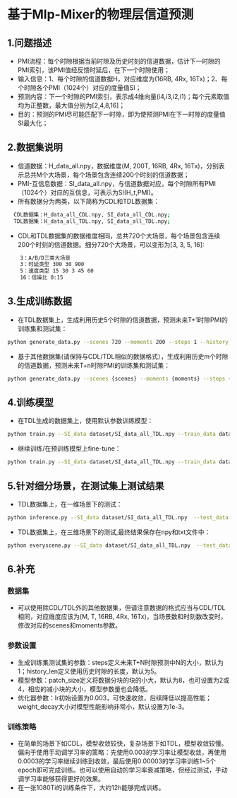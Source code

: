 # 基于Mlp-Mixer的物理层信道预测


## 1.问题描述
* PMI流程：每个时隙根据当前时隙及历史时刻的信道数据，估计下一时隙的PMI索引，该PMI值经反馈时延后，在下一个时隙使用；
* 输入信息：1、每个时隙的信道数据H，对应维度为(16RB, 4Rx, 16Tx)；2、每个时隙各个PMI（1024个）对应的度量值SI；
* 预测内容：下一个时隙的PMI索引，表示成4维向量(i4,i3,i2,i1)；每个元素取值均为正整数，最大值分别为[2,4,8,16]；
* 目的：预测的PMI尽可能匹配下一时隙，即为使预测PMI在下一时隙的度量值SI最大化；

## 2.数据集说明
* 信道数据：H_data_all.npy，数据维度(M, 200T, 16RB, 4Rx, 16Tx)，分别表示总共M个大场景，每个场景包含连续200个时刻的信道数据；
* PMI-互信息数据：SI_data_all.npy，与信道数据对应，每个时隙所有PMI（1024个）对应的互信息，可表示为SI(H_t,PMI)。
* 所有数据分为两类，以下简称为CDL和TDL数据集：

```bash
  CDL数据集：H_data_all_CDL.npy, SI_data_all_CDL.npy;
  TDL数据集：H_data_all_TDL.npy, SI_data_all_TDL.npy;
```
* CDL和TDL数据集的数据维度相同，总共720个大场景，每个场景包含连续200个时刻的信道数据。细分720个大场景，可以变形为[3, 3, 5, 16]:
```bash
    3：A/B/D三类大场景
    3：时延类型 300 30 900
    5：速度类型 15 30 3 45 60
    16：信噪比 0:15
```

## 3.生成训练数据
* 在TDL数据集上，生成利用历史5个时隙的信道数据，预测未来T+1时隙PMI的训练集和测试集：
```bash
python generate_data.py --scenes 720 --moments 200 --steps 1 --history_len 5 --channel_data dataset/H_data_all_TDL.npy --SI_data dataset/SI_data_all_TDL.npy --train_data data/train_TDL.npz --test_data data/test_TDL.npz
```
* 基于其他数据集(请保持与CDL/TDL相似的数据格式），生成利用历史m个时隙的信道数据，预测未来T+n时隙PMI的训练集和测试集：
```bash
python generate_data.py --scenes {scenes} --moments {moments} --steps {n} --history_len {m} --channel_data {path of your channle data} --SI_data {path of your SI data} --train_data {path of your generated train data} --test_data {path of your generated test data}
```

## 4.训练模型
* 在TDL生成的数据集上，使用默认参数训练模型：
```bash
python train.py --SI_data dataset/SI_data_all_TDL.npy --train_data data/train_TDL.npz --test_data data/test_TDL.npz --save_cp ckpt/TDL.pth
```
* 继续训练/在预训练模型上fine-tune：
```bash
python train.py --SI_data dataset/SI_data_all_TDL.npy --train_data data/train_TDL.npz --test_data data/test_TDL.npz --save_cp ckpt/TDL.pth --pretrained True --pretrained_path {path of pretrained checkpoint} --lr 0.0003
```

## 5.针对细分场景，在测试集上测试结果
* TDL数据集上，在一维场景下的测试：
```bash
python inference.py --SI_data dataset/SI_data_all_TDL.npy  --test_data data/test_TDL.npz --pretrained True --pretrained_path ckpt/TDL.pth 
```
* TDL数据集上，在三维场景下的测试,最终结果保存在npy和txt文件中：
```bash
python everyscene.py --SI_data dataset/SI_data_all_TDL.npy  --test_data data/test_TDL.npz --pretrained True --pretrained_path ckpt/TDL.pth 
```
## 6.补充
### 数据集
* 可以使用除CDL/TDL外的其他数据集，但请注意数据的格式应当与CDL/TDL相同，对应维度应该为(M, T, 16RB, 4Rx, 16Tx)，当场景数和时刻数改变时，修改对应的scenes和moments参数。

### 参数设置
* 生成训练集测试集的参数：steps定义未来T+N时隙预测中N的大小，默认为1；history_len定义使用历史时隙的长度，默认为5。
* 模型参数：patch_size定义将数据分块的块的小大，默认为8，也可设置为2或4，相应的减小块的大小，模型参数量也会降低。
* 优化器参数：lr初始设置为0.003，可快速收敛，后续降低以提高性能；weight_decay大小对模型性能影响非常小，默认设置为1e-3。

### 训练策略
* 在简单的场景下如CDL，模型收敛较快，复杂场景下如TDL，模型收敛较慢。偏向于使用手动调学习率的策略：先使用0.003的学习率让模型收敛，再使用0.0003的学习率继续训练到收敛，最后使用0.00003的学习率训练1~5个epoch即可完成训练。也可以使用自动的学习率衰减策略，但经过测试，手动调学习率能够获得更好的效果。
* 在一张1080Ti的训练条件下，大约12h能够完成训练。
